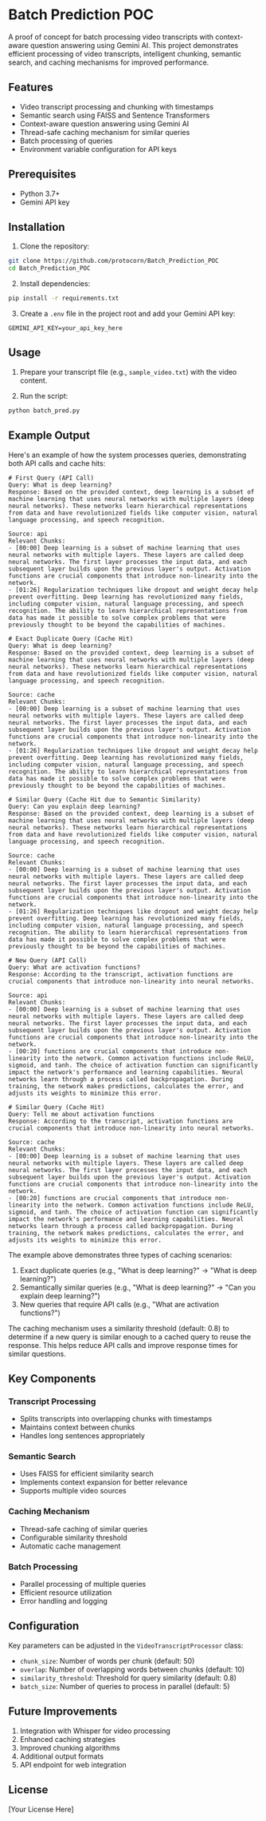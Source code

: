 # Batch Prediction POC

A proof of concept for batch processing video transcripts with context-aware question answering using Gemini AI. This project demonstrates efficient processing of video transcripts, intelligent chunking, semantic search, and caching mechanisms for improved performance.

## Features

- Video transcript processing and chunking with timestamps
- Semantic search using FAISS and Sentence Transformers
- Context-aware question answering using Gemini AI
- Thread-safe caching mechanism for similar queries
- Batch processing of queries
- Environment variable configuration for API keys

## Prerequisites

- Python 3.7+
- Gemini API key

## Installation

1. Clone the repository:
```bash
git clone https://github.com/protocorn/Batch_Prediction_POC
cd Batch_Prediction_POC
```

2. Install dependencies:
```bash
pip install -r requirements.txt
```

3. Create a `.env` file in the project root and add your Gemini API key:
```
GEMINI_API_KEY=your_api_key_here
```

## Usage

1. Prepare your transcript file (e.g., `sample_video.txt`) with the video content.

2. Run the script:
```bash
python batch_pred.py
```

## Example Output

Here's an example of how the system processes queries, demonstrating both API calls and cache hits:

```
# First Query (API Call)
Query: What is deep learning?
Response: Based on the provided context, deep learning is a subset of machine learning that uses neural networks with multiple layers (deep neural networks). These networks learn hierarchical representations from data and have revolutionized fields like computer vision, natural language processing, and speech recognition.

Source: api
Relevant Chunks:
- [00:00] Deep learning is a subset of machine learning that uses neural networks with multiple layers. These layers are called deep neural networks. The first layer processes the input data, and each subsequent layer builds upon the previous layer's output. Activation functions are crucial components that introduce non-linearity into the network.
- [01:26] Regularization techniques like dropout and weight decay help prevent overfitting. Deep learning has revolutionized many fields, including computer vision, natural language processing, and speech recognition. The ability to learn hierarchical representations from data has made it possible to solve complex problems that were previously thought to be beyond the capabilities of machines.

# Exact Duplicate Query (Cache Hit)
Query: What is deep learning?
Response: Based on the provided context, deep learning is a subset of machine learning that uses neural networks with multiple layers (deep neural networks). These networks learn hierarchical representations from data and have revolutionized fields like computer vision, natural language processing, and speech recognition.

Source: cache
Relevant Chunks:
- [00:00] Deep learning is a subset of machine learning that uses neural networks with multiple layers. These layers are called deep neural networks. The first layer processes the input data, and each subsequent layer builds upon the previous layer's output. Activation functions are crucial components that introduce non-linearity into the network.
- [01:26] Regularization techniques like dropout and weight decay help prevent overfitting. Deep learning has revolutionized many fields, including computer vision, natural language processing, and speech recognition. The ability to learn hierarchical representations from data has made it possible to solve complex problems that were previously thought to be beyond the capabilities of machines.

# Similar Query (Cache Hit due to Semantic Similarity)
Query: Can you explain deep learning?
Response: Based on the provided context, deep learning is a subset of machine learning that uses neural networks with multiple layers (deep neural networks). These networks learn hierarchical representations from data and have revolutionized fields like computer vision, natural language processing, and speech recognition.

Source: cache
Relevant Chunks:
- [00:00] Deep learning is a subset of machine learning that uses neural networks with multiple layers. These layers are called deep neural networks. The first layer processes the input data, and each subsequent layer builds upon the previous layer's output. Activation functions are crucial components that introduce non-linearity into the network.
- [01:26] Regularization techniques like dropout and weight decay help prevent overfitting. Deep learning has revolutionized many fields, including computer vision, natural language processing, and speech recognition. The ability to learn hierarchical representations from data has made it possible to solve complex problems that were previously thought to be beyond the capabilities of machines.

# New Query (API Call)
Query: What are activation functions?
Response: According to the transcript, activation functions are crucial components that introduce non-linearity into neural networks.

Source: api
Relevant Chunks:
- [00:00] Deep learning is a subset of machine learning that uses neural networks with multiple layers. These layers are called deep neural networks. The first layer processes the input data, and each subsequent layer builds upon the previous layer's output. Activation functions are crucial components that introduce non-linearity into the network.
- [00:20] functions are crucial components that introduce non-linearity into the network. Common activation functions include ReLU, sigmoid, and tanh. The choice of activation function can significantly impact the network's performance and learning capabilities. Neural networks learn through a process called backpropagation. During training, the network makes predictions, calculates the error, and adjusts its weights to minimize this error.

# Similar Query (Cache Hit)
Query: Tell me about activation functions
Response: According to the transcript, activation functions are crucial components that introduce non-linearity into neural networks.

Source: cache
Relevant Chunks:
- [00:00] Deep learning is a subset of machine learning that uses neural networks with multiple layers. These layers are called deep neural networks. The first layer processes the input data, and each subsequent layer builds upon the previous layer's output. Activation functions are crucial components that introduce non-linearity into the network.
- [00:20] functions are crucial components that introduce non-linearity into the network. Common activation functions include ReLU, sigmoid, and tanh. The choice of activation function can significantly impact the network's performance and learning capabilities. Neural networks learn through a process called backpropagation. During training, the network makes predictions, calculates the error, and adjusts its weights to minimize this error.
```

The example above demonstrates three types of caching scenarios:
1. Exact duplicate queries (e.g., "What is deep learning?" → "What is deep learning?")
2. Semantically similar queries (e.g., "What is deep learning?" → "Can you explain deep learning?")
3. New queries that require API calls (e.g., "What are activation functions?")

The caching mechanism uses a similarity threshold (default: 0.8) to determine if a new query is similar enough to a cached query to reuse the response. This helps reduce API calls and improve response times for similar questions.

## Key Components

### Transcript Processing
- Splits transcripts into overlapping chunks with timestamps
- Maintains context between chunks
- Handles long sentences appropriately

### Semantic Search
- Uses FAISS for efficient similarity search
- Implements context expansion for better relevance
- Supports multiple video sources

### Caching Mechanism
- Thread-safe caching of similar queries
- Configurable similarity threshold
- Automatic cache management

### Batch Processing
- Parallel processing of multiple queries
- Efficient resource utilization
- Error handling and logging

## Configuration

Key parameters can be adjusted in the `VideoTranscriptProcessor` class:
- `chunk_size`: Number of words per chunk (default: 50)
- `overlap`: Number of overlapping words between chunks (default: 10)
- `similarity_threshold`: Threshold for query similarity (default: 0.8)
- `batch_size`: Number of queries to process in parallel (default: 5)

## Future Improvements

1. Integration with Whisper for video processing
2. Enhanced caching strategies
3. Improved chunking algorithms
4. Additional output formats
5. API endpoint for web integration

## License

[Your License Here] 